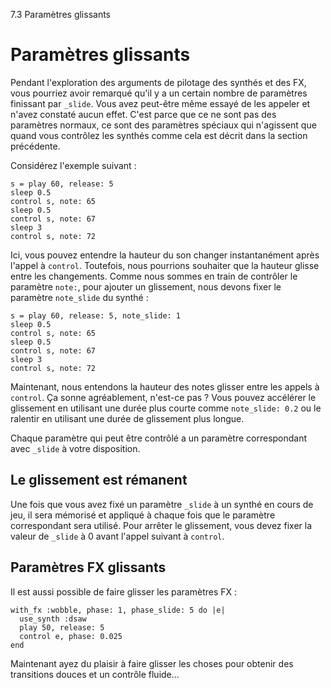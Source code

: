 7.3 Paramètres glissants

# Paramètres glissants


Pendant l'exploration des arguments de pilotage des synthés et des FX, 
vous pourriez avoir remarqué qu'il y a un certain nombre de paramètres 
finissant par `_slide`. Vous avez peut-être même essayé de les appeler et 
n'avez constaté aucun effet. C'est parce que ce ne sont pas des 
paramètres normaux, ce sont des paramètres spéciaux qui n'agissent 
que quand vous contrôlez les synthés comme cela est décrit 
dans la section précédente.

Considérez l'exemple suivant :

```
s = play 60, release: 5
sleep 0.5
control s, note: 65
sleep 0.5
control s, note: 67
sleep 3
control s, note: 72
```

Ici, vous pouvez entendre la hauteur du son changer instantanément 
après l'appel à `control`. Toutefois, nous pourrions souhaiter que la 
hauteur glisse entre les changements. Comme nous sommes en train de 
contrôler le paramètre `note:`, pour ajouter un glissement, nous 
devons fixer le paramètre `note_slide` du synthé :

```
s = play 60, release: 5, note_slide: 1
sleep 0.5
control s, note: 65
sleep 0.5
control s, note: 67
sleep 3
control s, note: 72
```

Maintenant, nous entendons la hauteur des notes glisser entre les 
appels à `control`. Ça sonne agréablement, n'est-ce pas ? Vous pouvez 
accélérer le glissement en utilisant une durée plus courte comme 
`note_slide: 0.2` ou le ralentir en utilisant une durée de glissement 
plus longue.

Chaque paramètre qui peut être contrôlé a un paramètre correspondant 
avec `_slide` à votre disposition.

## Le glissement est rémanent

Une fois que vous avez fixé un paramètre `_slide` à un synthé en 
cours de jeu, il sera mémorisé et appliqué à chaque fois que le 
paramètre correspondant sera utilisé. Pour arrêter le glissement, 
vous devez fixer la valeur de `_slide` à 0 avant l'appel suivant à 
`control`.

## Paramètres FX glissants

Il est aussi possible de faire glisser les paramètres FX :

```
with_fx :wobble, phase: 1, phase_slide: 5 do |e|
  use_synth :dsaw
  play 50, release: 5
  control e, phase: 0.025
end
```

Maintenant ayez du plaisir à faire glisser les choses pour obtenir des 
transitions douces et un contrôle fluide...
